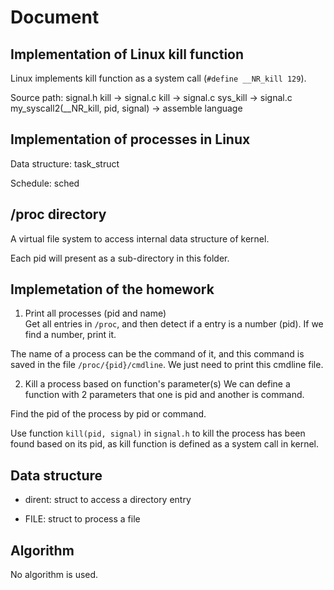 # Document
## Implementation of Linux kill function
Linux implements kill function as a system call (`#define __NR_kill 129`).  

Source path: signal.h kill -> signal.c kill -> signal.c sys_kill -> signal.c my_syscall2(__NR_kill, pid, signal) -> assemble language  

## Implementation of processes in Linux
Data structure: task_struct  

Schedule: sched  

## /proc directory  
A virtual file system to access internal data structure of kernel.  

Each pid will present as a sub-directory in this folder.  

## Implemetation of the homework
1. Print all processes (pid and name)  
Get all entries in `/proc`, and then detect if a entry is a number (pid). If we find a number, print it.  

The name of a process can be the command of it, and this command is saved in the file `/proc/{pid}/cmdline`. We just need to print this cmdline file.  

2. Kill a process based on function's parameter(s)
We can define a function with 2 parameters that one is pid and another is command.  

Find the pid of the process by pid or command.  

Use function `kill(pid, signal)` in `signal.h` to kill the process has been found based on its pid, as kill function is defined as a system call in kernel.  

## Data structure
* dirent: struct to access a directory entry  

* FILE: struct to process a file  

## Algorithm
No algorithm is used.  
